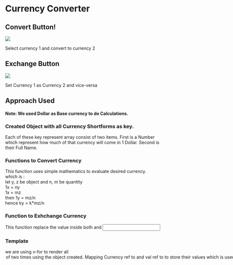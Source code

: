 # Currency Converter

## Convert Button!
![](https://user-images.githubusercontent.com/114388400/194490909-acca1615-fe8f-4aeb-9151-8c9c04c6c17f.png)

Select currency 1  and convert to currency 2
## Exchange Button
![](https://user-images.githubusercontent.com/114388400/194491625-36a5c1d6-3cbd-4c51-83f8-23ab0b5132cd.png)

Set Currency 1 as Currency 2 and vice-versa

## Approach Used

#### Note: We used Dollar as Base currency to do Calculations.

### Created Object with all Currency Shortforms as key.
Each of these key represent array consist of two items.
First is a Number which represent how much of that currency will come in 1 Dollar.
Second is their Full Name.
		
### Functions to Convert Currency
This function uses simple mathematics to evaluate desired currency.  
which is :  
let y, z be object and n, m be quantity  
1x = ny  
1x = mz  
then 1y = mz/n  
hence ky = k*mz/n  

### Function to Exhchange Currency
This function replace the value inside both <selected> and <input>

### Template
we are using v-for to render all <option> of <select> two times using the object created.
Mapping Currency ref to <select> and val ref to <input> to store their values which is used by functions to perform calculations
